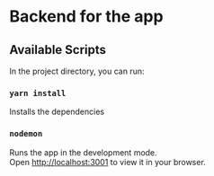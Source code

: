 # Backend for the app

## Available Scripts

In the project directory, you can run:

### `yarn install`

Installs the dependencies

### `nodemon`

Runs the app in the development mode.\
Open [http://localhost:3001](http://localhost:3001) to view it in your browser.
